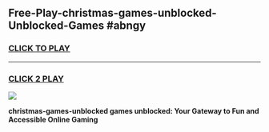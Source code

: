 
## Free-Play-christmas-games-unblocked-Unblocked-Games #abngy
<h3>
<a href="https://news.freeplayer.one?title=christmas-games-unblocked&ref=8M">CLICK TO PLAY</a></h3>
<hr>

<h3>
<a href="https://news.freeplayer.one?title=christmas-games-unblocked&ref=8M">CLICK 2 PLAY</a>
  
</h3>

<a href="https://news.freeplayer.one?title=christmas-games-unblocked&ref=8M"><img src="https://clearcache.store/games.png"></a>


**christmas-games-unblocked games unblocked: Your Gateway to Fun and Accessible Online Gaming**
